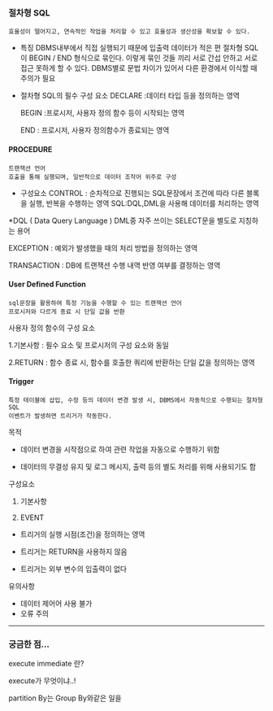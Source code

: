 ### 절차형 SQL 

    효율성이 떨어지고, 연속적인 작업을 처리할 수 있고 효율성과 생산성을 확보할 수 있다. 

- 특징 
  DBMS내부에서 직접 실행되기 때문에 입출력 데이터가 적은 편
  절차형 SQL 이 BEGIN / END 형식으로 묶인다.  이렇게 묶인 것들 끼리 서로 간섭 안하고 서로 접근 못하게 할 수 있다.
  DBMS별로 문법 차이가 있어서 다른 환경에서 이식할 때 주의가 필요
- 절차형 SQL의 필수 구성 요소
  DECLARE :데이터 타입 등을 정의하는 영역
  
  BEGIN :프로시저, 사용자 정의 함수 등이 시작되는 영역
  
  END : 프로시저, 사용자 정의함수가 종료되는 영역
  
#### PROCEDURE
    트랜잭션 언어
    호출을 통해 실행되며, 일반적으로 데이터 조작어 위주로 구성

- 구성요소 
CONTROL : 순차적으로 진행되는 SQL문장에서 조건에 따라 다른 블록을 실행, 반복을 수행하는 영역
SQL:DQL,DML을 사용해 데이터를 처리하는 영역

*DQL ( Data Query Language )
    DML중 자주 쓰이는 SELECT문을 별도로 지칭하는 용어
    
EXCEPTION : 예외가 발생했을 때의 처리 방법을 정의하는 영역

TRANSACTION : DB에 트랜잭션 수행 내역 반영 여부를 결정하는 영역

#### User Defined Function
    sql문장을 활용하여 특정 기능을 수행할 수 있는 트랜잭션 언어
    프로시저와 다르게 종료 시 단일 값을 반환

사용자 정의 함수의 구성 요소

1.기본사항 : 필수 요소 및 프로시저의 구성 요소와 동일

2.RETURN : 함수 종료 시, 함수를 호출한 쿼리에 반환하는 단일 값을 정의하는 영역

#### Trigger

    특정 테이블에 삽입, 수정 등의 데이터 변경 발생 시, DBMS에서 자동적으로 수행되는 절차형 SQL
    이벤트가 발생하면 트리거가 작동한다.

목적

- 데이터 변경을 시작점으로 하여 관련 작업을 자동으로 수행하기 위함

- 데이터의 무결성 유지 및 로그 메시지, 출력 등의 별도 처리를 위해 사용되기도 함

구성요소

1. 기본사항 

2. EVENT 
  - 트리거의 실행 시점(조건)을 정의하는 영역

  - 트리거는 RETURN을 사용하지 않음

  - 트리거는 외부 변수의 입출력이 없다 
  
  
유의사항

- 데이터 제어어 사용 불가
- 오류 주의

------------------------------------------------------------------------------------
### 궁금한 점... 

execute immediate 란?

execute가 무엇이냐..!

partition By는 Group By와같은 일을 
